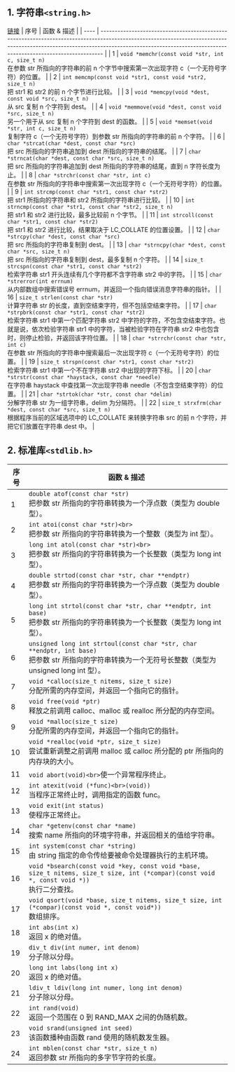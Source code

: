 ## 1. 字符串`<string.h>`

[链接](https://www.runoob.com/cprogramming/c-standard-library-stdlib-h.html)
| 序号 | 函数 & 描述                                                                                                                                                                                                                                 |
| ---- | ------------------------------------------------------------------------------------------------------------------------------------------------------------------------------------------------------------------------------------------- |
| 1    | `void *memchr(const void *str, int c, size_t n)`<br>在参数 str 所指向的字符串的前 n 个字节中搜索第一次出现字符 c（一个无符号字符）的位置。                                                                                                  |
| 2    | `int memcmp(const void *str1, const void *str2, size_t n)`<br>把 str1 和 str2 的前 n 个字节进行比较。                                                                                                                                       |
| 3    | `void *memcpy(void *dest, const void *src, size_t n)`<br>从 src 复制 n 个字符到 dest。                                                                                                                                                      |
| 4    | `void *memmove(void *dest, const void *src, size_t n)`<br>另一个用于从 src 复制 n 个字符到 dest 的函数。                                                                                                                                    |
| 5    | `void *memset(void *str, int c, size_t n)`<br>复制字符 c（一个无符号字符）到参数 str 所指向的字符串的前 n 个字符。                                                                                                                          |
| 6    | `char *strcat(char *dest, const char *src)`<br>把 src 所指向的字符串追加到 dest 所指向的字符串的结尾。                                                                                                                                      |
| 7    | `char *strncat(char *dest, const char *src, size_t n)`<br>把 src 所指向的字符串追加到 dest 所指向的字符串的结尾，直到 n 字符长度为止。                                                                                                      |
| 8    | `char *strchr(const char *str, int c)`<br>在参数 str 所指向的字符串中搜索第一次出现字符 c（一个无符号字符）的位置。                                                                                                                         |
| 9    | `int strcmp(const char *str1, const char *str2)`<br>把 str1 所指向的字符串和 str2 所指向的字符串进行比较。                                                                                                                                  |
| 10   | `int strncmp(const char *str1, const char *str2, size_t n)`<br>把 str1 和 str2 进行比较，最多比较前 n 个字节。                                                                                                                              |
| 11   | `int strcoll(const char *str1, const char *str2)`<br>把 str1 和 str2 进行比较，结果取决于 LC_COLLATE 的位置设置。                                                                                                                           |
| 12   | `char *strcpy(char *dest, const char *src)`<br>把 src 所指向的字符串复制到 dest。                                                                                                                                                           |
| 13   | `char *strncpy(char *dest, const char *src, size_t n)`<br>把 src 所指向的字符串复制到 dest，最多复制 n 个字符。                                                                                                                             |
| 14   | `size_t strcspn(const char *str1, const char *str2)`<br>检索字符串 str1 开头连续有几个字符都不含字符串 str2 中的字符。                                                                                                                      |
| 15   | `char *strerror(int errnum)`<br>从内部数组中搜索错误号 errnum，并返回一个指向错误消息字符串的指针。                                                                                                                                         |
| 16   | `size_t strlen(const char *str)`<br>计算字符串 str 的长度，直到空结束字符，但不包括空结束字符。                                                                                                                                             |
| 17   | `char *strpbrk(const char *str1, const char *str2)`<br>检索字符串 str1 中第一个匹配字符串 str2 中字符的字符，不包含空结束字符。也就是说，依次检验字符串 str1 中的字符，当被检验字符在字符串 str2 中也包含时，则停止检验，并返回该字符位置。 |
| 18   | `char *strrchr(const char *str, int c)`<br>在参数 str 所指向的字符串中搜索最后一次出现字符 c（一个无符号字符）的位置。                                                                                                                      |
| 19   | `size_t strspn(const char *str1, const char *str2)`<br>检索字符串 str1 中第一个不在字符串 str2 中出现的字符下标。                                                                                                                           |
| 20   | `char *strstr(const char *haystack, const char *needle)`<br>在字符串 haystack 中查找第一次出现字符串 needle（不包含空结束字符）的位置。                                                                                                     |
| 21   | `char *strtok(char *str, const char *delim)`<br>分解字符串 str 为一组字符串，delim 为分隔符。                                                                                                                                               |
| 22   | `size_t strxfrm(char *dest, const char *src, size_t n)`<br>根据程序当前的区域选项中的 LC_COLLATE 来转换字符串 src 的前 n 个字符，并把它们放置在字符串 dest 中。                                                                             |
## 2. 标准库`<stdlib.h>`

序号 | 函数 & 描述
---|--------
1 | `double atof(const char *str)`<br>把参数 str 所指向的字符串转换为一个浮点数（类型为 double 型）。
2 | `int atoi(const char *str)<br>`<br>把参数 str 所指向的字符串转换为一个整数（类型为 int 型）。
3 | `long int atol(const char *str)<br>`<br>把参数 str 所指向的字符串转换为一个长整数（类型为 long int 型）。
4 | `double strtod(const char *str, char **endptr)`<br>把参数 str 所指向的字符串转换为一个浮点数（类型为 double 型）。
5 | `long int strtol(const char *str, char **endptr, int base)`<br>把参数 str 所指向的字符串转换为一个长整数（类型为 long int 型）。
6 | `unsigned long int strtoul(const char *str, char **endptr, int base)`<br>把参数 str 所指向的字符串转换为一个无符号长整数（类型为 unsigned long int 型）。
7 | `void *calloc(size_t nitems, size_t size)`<br>分配所需的内存空间，并返回一个指向它的指针。
8 | `void free(void *ptr)`<br>释放之前调用 calloc、malloc 或 realloc 所分配的内存空间。
9 | `void *malloc(size_t size)`<br>分配所需的内存空间，并返回一个指向它的指针。
10 | `void *realloc(void *ptr, size_t size)`<br>尝试重新调整之前调用 malloc 或 calloc 所分配的 ptr 所指向的内存块的大小。
11 | `void abort(void)<br>`使一个异常程序终止。
12 | `int atexit(void (*func)<br>(void))`<br>当程序正常终止时，调用指定的函数 func。
13 | `void exit(int status)`<br>使程序正常终止。
14 | `char *getenv(const char *name)`<br>搜索 name 所指向的环境字符串，并返回相关的值给字符串。
15 | `int system(const char *string)`<br>由 string 指定的命令传给要被命令处理器执行的主机环境。
16 | `void *bsearch(const void *key, const void *base, size_t nitems, size_t size, int (*compar)(const void *, const void *))`<br>执行二分查找。
17 | `void qsort(void *base, size_t nitems, size_t size, int (*compar)(const void *, const void*))`<br>数组排序。
18 | `int abs(int x)`<br>返回 x 的绝对值。
19 | `div_t div(int numer, int denom)`<br>分子除以分母。
20 | `long int labs(long int x)`<br>返回 x 的绝对值。
21 | `ldiv_t ldiv(long int numer, long int denom)`<br>分子除以分母。
22 | `int rand(void)`<br>返回一个范围在 0 到 RAND_MAX 之间的伪随机数。
23 | `void srand(unsigned int seed)`<br>该函数播种由函数 rand 使用的随机数发生器。
24 | `int mblen(const char *str, size_t n)`<br>返回参数 str 所指向的多字节字符的长度。

